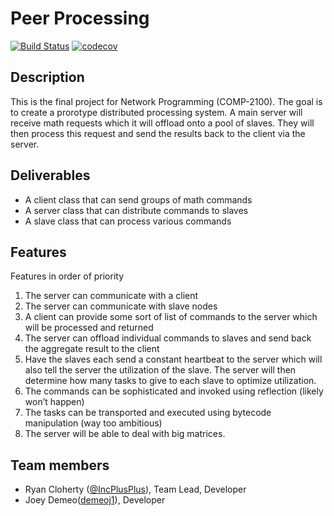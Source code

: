 # Peer Processing
[![Build Status](https://travis-ci.com/IncPlusPlus/NetProgFinalProject.svg?branch=master)](https://travis-ci.com/IncPlusPlus/NetProgFinalProject)
[![codecov](https://codecov.io/gh/IncPlusPlus/NetProgFinalProject/branch/master/graph/badge.svg)](https://codecov.io/gh/IncPlusPlus/NetProgFinalProject)

## Description

This is the final project for Network Programming (COMP-2100). The goal is to create a prorotype distributed processing system. A main server will receive math requests which it will offload onto a pool of slaves. They will then process this request and send the results back to the client via the server.

## Deliverables

- A client class that can send groups of math commands
- A server class that can distribute commands to slaves
- A slave class that can process various commands

## Features 
Features in order of priority
1.	The server can communicate with a client
2.	The server can communicate with slave nodes
3.	A client can provide some sort of list of commands to the server which will be processed and returned
4.	The server can offload individual commands to slaves and send back the aggregate result to the client
5.	Have the slaves each send a constant heartbeat to the server which will also tell the server the utilization of the slave. The server will then determine how many tasks to give to each slave to optimize utilization.
6.	The commands can be sophisticated and invoked using reflection (likely won’t happen)
7.	The tasks can be transported and executed using bytecode manipulation (way too ambitious)
8.  The server will be able to deal with big matrices.

## Team members

* Ryan Cloherty ([@IncPlusPlus](https://github.com/IncPlusPlus)), Team Lead, Developer
* Joey Demeo([demeoj1](https://github.com/demeoj1)), Developer


